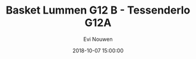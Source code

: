 ---
layout: album
title:  Basket Lummen G12 B - Tessenderlo G12A
description: Competitie wedstrijd tussen Basket Lummen G12 B en Tessenderlo G12A.
date: 2018-10-07 15:00:00
cover: /albums/2018-10-07-Basket-Lummen-G12B-Tessenderlo-G12A/thumbnails/IMG_20181007_133215.jpg
author: Evi Nouwen
archived: true
pagination: 
  enabled: true
  images: true
  imageLayout: image
  itemsPerPage: 64
---